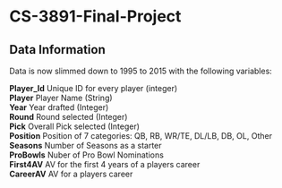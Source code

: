 # CS-3891-Final-Project

## Data Information
Data is now slimmed down to 1995 to 2015 with the following variables:

**Player_Id** Unique ID for every player (integer)  
**Player** Player Name (String)  
**Year** Year drafted (Integer)  
**Round** Round selected (Integer)  
**Pick** Overall Pick selected (Integer)  
**Position** Position of 7 categories: QB, RB, WR/TE, DL/LB, DB, OL, Other  
**Seasons** Number of Seasons as a starter  
**ProBowls** Nuber of Pro Bowl Nominations  
**First4AV** AV for the first 4 years of a players career  
**CareerAV** AV for a players career  
